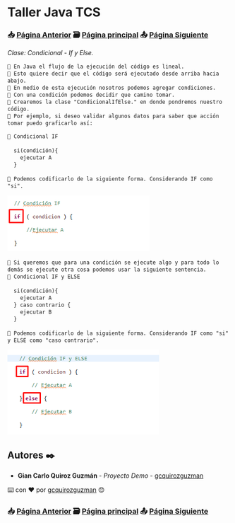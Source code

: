 # Taller Java TCS
### 📥 [Página Anterior](https://github.com/gcquirozguzman/java-tcs-202001/tree/MDC0100001) 🗃️ [Página principal](https://github.com/gcquirozguzman/java-tcs-202001) 📤 [Página Siguiente](https://github.com/gcquirozguzman/java-tcs-202001/tree/CEI0100001)

_Clase: Condicional - If y Else._

```
📢 En Java el flujo de la ejecución del código es lineal.
📢 Esto quiere decir que el código será ejecutado desde arriba hacia abajo.
📢 En medio de esta ejecución nosotros podemos agregar condiciones.
📢 Con una condición podemos decidir que camino tomar.
📢 Crearemos la clase "CondicionalIfElse." en donde pondremos nuestro código.
📢 Por ejemplo, si deseo validar algunos datos para saber que acción tomar puedo graficarlo así:
```

```
📢 Condicional IF

  si(condición){
    ejecutar A
  }

📢 Podemos codificarlo de la siguiente forma. Considerando IF como "si".

```

![Error: imagen no ha sido cargada](https://github.com/gcquirozguzman/java-tcs-202001/blob/master/imagenes/CIYE100001_1.png)

```
📢 Si queremos que para una condición se ejecute algo y para todo lo demás se ejecute otra cosa podemos usar la siguiente sentencia.
📢 Condicional IF y ELSE
  
  si(condición){
    ejecutar A
  } caso contrario {
    ejecutar B
  }
  
📢 Podemos codificarlo de la siguiente forma. Considerando IF como "si" y ELSE como "caso contrario".

```

![Error: imagen no ha sido cargada](https://github.com/gcquirozguzman/java-tcs-202001/blob/master/imagenes/CIYE100001_2.png)


## Autores ✒️

* **Gian Carlo Quiroz Guzmán** - *Proyecto Demo* - [gcquirozguzman](https://github.com/gcquirozguzman)

⌨️ con ❤️ por [gcquirozguzman](https://github.com/gcquirozguzman) 😊

### 📥 [Página Anterior](https://github.com/gcquirozguzman/java-tcs-202001/tree/MDC0100001) 🗃️ [Página principal](https://github.com/gcquirozguzman/java-tcs-202001) 📤 [Página Siguiente](https://github.com/gcquirozguzman/java-tcs-202001/tree/CEI0100001)
